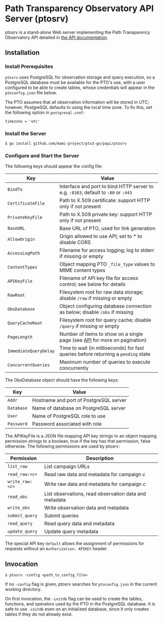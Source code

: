 # Path Transparency Observatory API Server (ptosrv)

ptosrv is a stand-alone Web server implementing the Path Transparency Observatory API detailed in [the API documentation](API.md).

## Installation

### Install Prerequisites

`ptosrv` uses PostgreSQL for observation storage and query execution, so a
PostgreSQL database must be available for the PTO's use, with a user
configured to be able to create tables, whose credentials will appear in the
`ptoconfig.json` file below.

The PTO assumes that all observation information will be stored in UTC;
however, PostgreSQL defaults to using the local time zone. To fix this, set
the following option in `postgresql.conf`:

```
timezone = 'utc'
```

### Install the Server

```
$ go install github.com/mami-project/pto3-go/papi/ptosrv
```

### Configure and Start the Server

The following keys should appear the config file:

| Key               | Value                                                                             |
| ----------------- | --------------------------------------------------------------------------------- |
| `BindTo`          | Interface and port to bind HTTP server to e.g. `:8383`; default to `:80` or `:443`| 
| `CertificateFile` | Path to X.509 certificate: support HTTP only if not present                       |
| `PrivateKeyFile`  | Path to X.509 private key: support HTTP only if not present                       |
| `BaseURL`         | Base URL of PTO, used for link generation                                         |
| `AllowOrigin`     | Origin allowed to use API; set to * to disable CORS                               |
| `AccessLogPath`   | Filename for access logging; log to stderr if missing or empty                    |
| `ContentTypes`    | Object mapping PTO `_file_type` values to MIME content types                      |
| `APIKeyFile`      | Filename of API key file for access control; see below for details                |
| `RawRoot`         | Filesystem root for raw data storage; disable `/raw` if missing or empty          |
| `ObsDatabase`     | Object configuring database connection as below; disable `/obs` if missing        |
| `QueryCacheRoot`  | Filesystem root for query cache; disable `/query` if missing or empty             |
| `PageLength`      | Number of items to show on a single page (see [API](API.md) for more on pagination) |
| `ImmediateQueryDelay` | Time to wait (in milliseconds) for fast queries before returning a `pending` state |
| `ConcurrentQueries` | Maximum number of queries to execute concurrently                               |

The ObsDatabase object should have the following keys:

| Key         | Value                                       |
| ----------- | ------------------------------------------- |
| `Addr`      | Hostname and port of PostgreSQL server      |
| `Database`  | Name of database on PostgreSQL server       |
| `User`      | Name of PostgreSQL role to use              |
| `Password`  | Password associated with role               |

The APIKeyFile is a JSON file mapping API key strings to an object mapping
permission strings to a boolean, true if the key has that permission, false
otherwise. The following permissions are used by ptosrv:

| Permission      | Description                                           |
| --------------- | ----------------------------------------------------- |
| `list_raw`      | List campaign URLs                                    |
| `read_raw:<c>`  | Read raw data and metadata for campaign *c*           |
| `write_raw:<c>` | Write raw data and metadata for campaign *c*          |
| `read_obs`      | List observations, read observation data and metadata |
| `write_obs`     | Write observation data and metadata                   |
| `submit_query`  | Submit queries                                        |
| `read_query`    | Read query data and metadata                          |
| `update_query`  | Update query metadata                                 |

The special API key `default` allows the assignment of permissions for
requests without an `Authorization: APIKEY` header.

## Invocation

```
$ ptosrv -config <path_to_config_file>
```

If no `-config` flag is given, ptosrv searches for `ptoconfig.json` in the
current working directory.

On first invocation, the `-initdb` flag can be used to create the tables,
functions, and operators used by the PTO in the PostgreSQL database. It is
safe to use `-initdb` even on an initialized database, since it only creates
tables if they do not already exist.